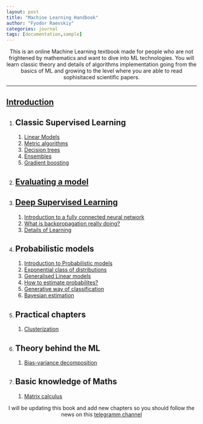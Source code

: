 ```yaml
---
layout: post
title: "Machine Learning Handbook"
author: "Fyodor Raevskiy"
categories: journal
tags: [documentation,sample]
---
```


<center>This is an online Machine Learning textbook made for people who are not frightened by mathematics and want to dive into ML technologies. You will learn classic theory and details of algorithms implementation going from the basics of ML and growing to the level where you are able to read sophisitaced scientific papers.</center>
<hr>

## [Introduction](Introduction.md)

1. ## Classic Supervised Learning
   1. [Linear Models](LinearModels.md) 
   2. [Metric algorithms](MetricAlgorithms.md)
   3. [Decision trees](Desicion-Trees.md)
   4. [Ensembles](Ensembles.md)
   5. [Gradient boosting](Gradient-boosting.md)
2. ## [Evaluating a model](evaluating-model.md)
3. ## [Deep Supervised Learning](deepLearning.md)
   1.  [Introduction to a fully connected neural network](perceptron.md)
   2.  [What is backpropagation really doing?](backpropagation.md)
   3.  [Details of Learning](detailsOfLearning.md)
4. ## Probabilistic models
   1. [Introduction to Probabilistic models](probabilistic-models.md)
   2. [Exponential class of distributions](exponent.md)
   3. [Generalised Linear models](generalLinModel.md)
   4. [How to estimate probabilites?](howtoProbabil.md)
   5. [Generative way of classification](generativemethod.md)
   6. [Bayesian estimation](Bayesian-estimation.md)
5. ## Practical chapters
   1. [Clusterization](Clusterization.md)
6. ## Theory behind the ML
   1. [Bias-variance decomposition](bvDecomposition.md)
7. ## Basic knowledge of Maths 
   1. [Matrix calculus](matrixCalc.md)


<center>I will be updating this book and add new chapters so you should follow the news on this <a href="https://t.me/+Y93ppaidWEoyYWNi">telegramm channel</a> </center>

